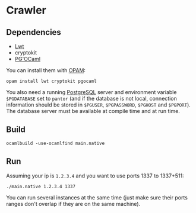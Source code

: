 # Crawler

## Dependencies

- [Lwt](http://ocsigen.org/lwt/)
- cryptokit
- [PG'OCaml](http://pgocaml.forge.ocamlcore.org/)

You can install them with [OPAM](http://opam.ocaml.org/):

    opam install lwt cryptokit pgocaml

You also need a running [PostgreSQL](http://www.postgresql.org/) server and environment variable `$PGDATABASE` set to `pantor` (and if the database is not local, connection information should be stored in `$PGUSER`, `$PGPASSWORD`, `$PGHOST` and `$PGPORT`).
The database server must be available at compile time and at run time.

## Build

    ocamlbuild -use-ocamlfind main.native

## Run

Assuming your ip is `1.2.3.4` and you want to use ports 1337 to 1337+511:

    ./main.native 1.2.3.4 1337

You can run several instances at the same time (just make sure their ports ranges don't overlap if they are on the same machine).
